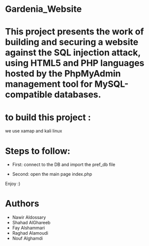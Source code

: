 # Gardenia_Website
This project presents the work of building and securing a website against the SQL injection attack, using HTML5 and PHP languages hosted by the PhpMyAdmin management tool for MySQL-compatible databases.
=
to build this project :
=
we use xamap and kali linux

Steps to follow:
=

- First: connect to the DB and import the pref_db file

- Second: open the main page index.php

Enjoy :)

Authors
=

- Nawir Aldossary
- Shahad AlGhareeb 
- Fay Alshammari 
- Raghad Alamoudi
- Nouf Alghamdi 
